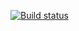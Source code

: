 [![Build status](https://ci.appveyor.com/api/projects/status/i6xbuefbw1p39cyt?svg=true)](https://ci.appveyor.com/project/nikiforovamaria/ahj-env)

